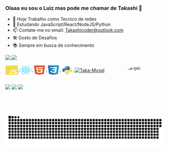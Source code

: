 ### Olaaa eu sou o Luiz mas pode me chamar de Takashi  👋


- 🔭 Hoje Trabalho como Tecnico de redes
- 🌱 Estudando JavaScript/React/NodeJS/Python
- 📫 Contate-me no email: Takashicoder@outlook.com
- 🛠 Gosto de Desafios
- 📚 Sempre em busca de conhecimento


<div >
  <a href="https://github.com/TakashiCod3r">
  <img img height="150em" align="center" src="https://github-readme-stats.vercel.app/api?username=TakashiCod3r&show_icons=true&theme=dracula&include_all_commits=true&count_private=true"/>
  <img height="150em" align="center" src="https://github-readme-stats.vercel.app/api/top-langs/?username=TakashiCod3r&layout=compact&langs_count=7&theme=dracula"/>
</div>
  
<div style="display: inline_block"><br>
  <img align="center" alt="Taka-Js" height="30" width="40" src="https://raw.githubusercontent.com/devicons/devicon/master/icons/javascript/javascript-plain.svg">
  <img align="center" alt="Taka-React" height="30" width="40" src="https://raw.githubusercontent.com/devicons/devicon/master/icons/react/react-original.svg">
  <img align="center" alt="Taka-HTML" height="30" width="40" src="https://raw.githubusercontent.com/devicons/devicon/master/icons/html5/html5-original.svg">
  <img align="center" alt="Taka-CSS" height="30" width="40" src="https://raw.githubusercontent.com/devicons/devicon/master/icons/css3/css3-original.svg">
  <img align="center" alt="Taka-Python" height="30" width="40" src="https://raw.githubusercontent.com/devicons/devicon/master/icons/python/python-original.svg">
  <img align="center" alt="Taka-Mysql" height="30" width="40" src="https://cdn.jsdelivr.net/gh/devicons/devicon/icons/mysql/mysql-original-wordmark.svg"/>
  
  <img align="right" alt="Taka-pic" height="150" style="border-radius:100px;" src="https://c.tenor.com/uipbyAqs5rEAAAAC/anime-anime-glasses.gif" width="150" />
</div>

  
  ##
 
<div> 
 <a href="https://discord.gg/3TAXjc5wYe" target="_blank"><img src="https://img.shields.io/badge/Discord-7289DA?style=for-the-badge&logo=discord&logoColor=white" target="_blank"></a> 
  <a href = "mailto:luizhenriquecanazart@gmail.com"><img src="https://img.shields.io/badge/-Gmail-%23333?style=for-the-badge&logo=gmail&logoColor=white" target="_blank"></a>
  <a href="https://www.linkedin.com/in/luiz-henrique-canazart-1854641b8/" target="_blank"><img src="https://img.shields.io/badge/-LinkedIn-%230077B5?style=for-the-badge&logo=linkedin&logoColor=white" target="_blank"></a> 
 
![Snake animation](https://github.com/TakashiCod3r/TakashiCod3r/blob/output/github-contribution-grid-snake.svg)
 
</div>


